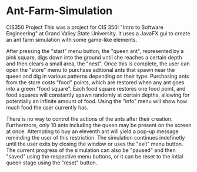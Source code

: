 # Ant-Farm-Simulation
CIS350 Project
This was a project for CIS 350: "Intro to Software Engineering" at Grand Valley State University. It uses a JavaFX gui to create an ant
farm simulation with some game-like elements. 

After pressing the "start" menu button, the "queen ant", represented by a pink square, digs down into the ground until she reaches a certain 
depth and then clears a small area, the "nest". Once this is complete, the user can open the "store" menu to purchase aditional ants that spawn 
near the queen and dig in various patterns depending on their type. Purchasing ants from the store costs "food" points, which are restored
when any ant goes into a green "food square". Each food square restores one food point, and food squares will constantly spawn randomly
at certain depths, allowing for potentially an infinite amount of food. Using the "info" menu will show how much food the user currently has.

There is no way to control the actions of the ants after their creation. Furthermore, only 10 ants including the queen may be present on 
the screen at once. Attempting to buy an eleventh ant will yield a pop-up message reminding the user of this restriction. The simulation
continues indefinetly until the user exits by closing the window or uses the "exit" menu button. The current progress of the simulation can
also be "paused" and then "saved" using the respective menu buttons, or it can be reset to the intial queen stage using the "reset" button.
